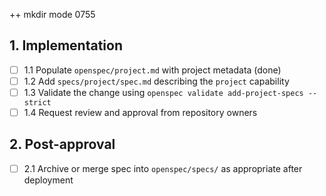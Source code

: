 ++ mkdir mode 0755
## 1. Implementation
- [ ] 1.1 Populate `openspec/project.md` with project metadata (done)
- [ ] 1.2 Add `specs/project/spec.md` describing the `project` capability
- [ ] 1.3 Validate the change using `openspec validate add-project-specs --strict`
- [ ] 1.4 Request review and approval from repository owners

## 2. Post-approval
- [ ] 2.1 Archive or merge spec into `openspec/specs/` as appropriate after deployment
